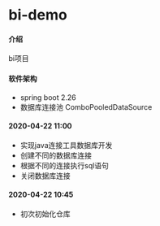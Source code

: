 # bi-demo

#### 介绍
bi项目

#### 软件架构
- spring boot 2.26 
- 数据库连接池 ComboPooledDataSource

#### 2020-04-22 11:00
- 实现java连接工具数据库开发
- 创建不同的数据库连接
- 根据不同的连接执行sql语句
- 关闭数据库连接

#### 2020-04-22 10:45
- 初次初始化仓库
